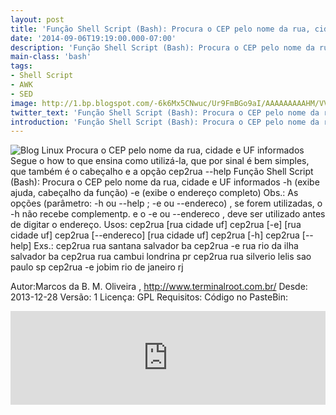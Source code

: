 ```yaml
---
layout: post
title: 'Função Shell Script (Bash): Procura o CEP pelo nome da rua, cidade e UF informados'
date: '2014-09-06T19:19:00.000-07:00'
description: 'Função Shell Script (Bash): Procura o CEP pelo nome da rua, cidade e UF informados'
main-class: 'bash'
tags:
- Shell Script
- AWK
- SED
image: http://1.bp.blogspot.com/-6k6Mx5CNwuc/Ur9FmBGo9aI/AAAAAAAAAHM/VVA_zbTxQes/s72-c/correios-shell.jpg
twitter_text: 'Função Shell Script (Bash): Procura o CEP pelo nome da rua, cidade e UF informados'
introduction: 'Função Shell Script (Bash): Procura o CEP pelo nome da rua, cidade e UF informados'
---
```

![Blog Linux](http://1.bp.blogspot.com/-6k6Mx5CNwuc/Ur9FmBGo9aI/AAAAAAAAAHM/VVA_zbTxQes/s1600/correios-shell.jpg "Blog Linux")
Procura o CEP pelo nome da rua, cidade e UF informados  Segue o how to que ensina como utilizá-la, que por sinal é bem simples, que também é o cabeçalho e a opção cep2rua --help
Função Shell Script (Bash): Procura o CEP pelo nome da rua, cidade e UF informados
-h (exibe ajuda, cabeçalho da função)
-e (exibe o endereço completo)
Obs.: As opções (parâmetro: -h ou --help ; -e ou --endereco)
 , se forem utilizadas, o -h não recebe complementp.
    e o -e ou --endereco , deve ser utilizado antes de 
    digitar o endereço.
Usos: cep2rua [rua cidade uf]
     cep2rua [-e] [rua cidade uf]
     cep2rua [--endereco] [rua cidade uf]
     cep2rua [-h]
     cep2rua [--help]
Exs.: cep2rua rua santana salvador ba
    cep2rua -e rua rio da ilha salvador ba
  cep2rua rua cambui londrina pr
     cep2rua rua silverio lelis sao paulo sp
    cep2rua -e jobim rio de janeiro rj
 
Autor:Marcos da B. M. Oliveira , http://www.terminalroot.com.br/
Desde: 2013-12-28
Versão: 1
Licença: GPL
Requisitos:
Código no PasteBin: 
<iframe src="http://pastebin.com/raw/5AL1fkEZ" style="border:none;width:100%;"><iframe> 
Código no Blog: 
#!/bin/bash
# ----------------------------------------------------------------------------
# Função Shell Script (Bash): Procura o CEP pelo nome da rua, cidade e UF informados
# AWK, SED, Shell Script, 
# -h (exibe ajuda, cabeçalho da função)
# -e (exibe o endereço completo)
# Obs.: As opções (parâmetro: -h ou --help ; -e ou --endereco)
# , se forem utilizadas, o -h não recebe complementp.
#    e o -e ou --endereco , deve ser utilizado antes de 
#    digitar o endereço.
#
# Usos: cep2rua [rua cidade uf]
#    cep2rua [-e] [rua cidade uf]
#    cep2rua [--endereco] [rua cidade uf]
#    cep2rua [-h]
#    cep2rua [--help]
#
# Exs.: cep2rua rua santana salvador ba
#    cep2rua -e rua rio da ilha salvador ba
#  cep2rua rua cambui londrina pr
#    cep2rua rua silverio lelis sao paulo sp
#    cep2rua -e jobim rio de janeiro rj
# 
# Autor:Marcos da B. M. Oliveira , http://www.terminalroot.com.br/
# Desde: 2013-12-28
# Versão: 1
# Licença: GPL
# Requisitos: lynx ( se vc não tiver ele instalado, instale: apt-get install lynx )
# ----------------------------------------------------------------------------
cep2rua(){
  if [ "$*" ]; then
   echo -n
  else
   echo "Sem parâmetros, digite o endereço."
   exit 0
  fi
  
  if [ "$(which lynx)" ]; then
   echo -n "";
  else
   echo -e "o lynx não está instaldo, instale com:
   apt-get install lynx
  Abortar."
    exit 0
  fi
  # variavel do que for digitado
  local endereco="$*"
  # troca os espaços em branco por '+' para efetuar pesquisa
  local endereco="$(echo $endereco | sed -e 's/ /+/g')"
  # endereço para pesquisa
  local urlendereco="http://maps.google.com/maps/api/geocode/json?address=$*&amp;sensor=false"
  # baixa o código fonte do arquivo pesquisado
  local endcom="$(lynx -source "$urlendereco" |
  # imprime só a linha que contém a palavra 'formatted_address'
  sed -n '/formatted_address/p' |
  # divide a linha anterior em duas, após o sinal de ': '
  sed 's/: /: \n/' |
  # deleta a linha que contém a string 'formatted_address'
  sed '/formatted_address/d' |
  # troca todas as ocorrências de \"(aspas duplas) e de ,(vírgula) por nada, e imprime o endereço.
  sed 's/\"\|\,//g')"
   case $1 in
    -h | --help)
     echo "Usos:
  cep2rua [rua cidade uf]
  cep2rua [-e] [rua cidade uf]
  cep2rua [--endereco] [rua cidade uf]
  cep2rua [-h]
  cep2rua [--help]
Exs.: 
  cep2rua rua santana salvador ba
  cep2rua -e rua rio da ilha salvador ba
  cep2rua rua cambui londrina pr
  cep2rua rua silverio lelis sao paulo sp
  cep2rua -e jobim rio de janeiro rj"
     shift
     exit 0
     ;;
    -e | endereco)
     echo "$endcom";
     shift
     ;;
    *)
     local cep=$(echo $endcom | tr -d -c 0123456789)
     if [ "$cep" = "" ]; then
      echo "Cep não encontrado";
     else
      echo "$(echo $cep | cut -c1-5)-$(echo $cep | cut -c6-8)"; 
     fi
     exit 0
     ;;
   esac
 
  exit 0
}
cep2rua "$@" 
